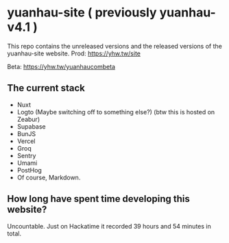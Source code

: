 # yuanhau-site ( previously yuanhau-v4.1 )

This repo contains the unreleased versions and the released versions of the yuanhau-site website.
Prod: https://yhw.tw/site

Beta: https://yhw.tw/yuanhaucombeta

## The current stack

- Nuxt
- Logto (Maybe switching off to something else?) (btw this is hosted on Zeabur)
- Supabase
- BunJS
- Vercel
- Groq
- Sentry
- Umami
- PostHog
- Of course, Markdown.

## How long have spent time developing this website?

Uncountable. Just on Hackatime it recorded 39 hours and 54 minutes in total.
